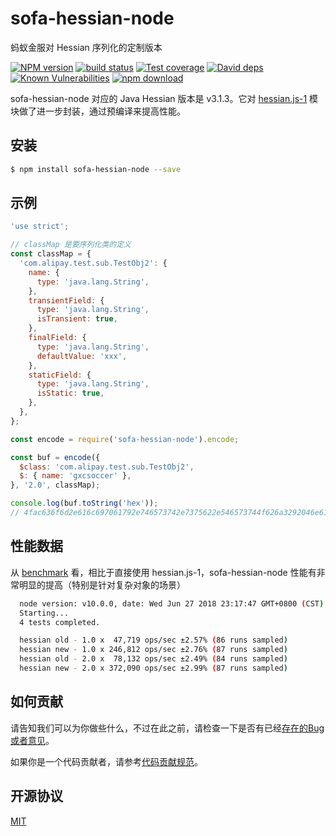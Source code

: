 # sofa-hessian-node
蚂蚁金服对 Hessian 序列化的定制版本

[![NPM version][npm-image]][npm-url]
[![build status][travis-image]][travis-url]
[![Test coverage][codecov-image]][codecov-url]
[![David deps][david-image]][david-url]
[![Known Vulnerabilities][snyk-image]][snyk-url]
[![npm download][download-image]][download-url]

[npm-image]: https://img.shields.io/npm/v/sofa-hessian-node.svg?style=flat-square
[npm-url]: https://npmjs.org/package/sofa-hessian-node
[travis-image]: https://img.shields.io/travis/alipay/sofa-hessian-node.svg?style=flat-square
[travis-url]: https://travis-ci.org/alipay/sofa-hessian-node
[codecov-image]: https://codecov.io/gh/alipay/sofa-hessian-node/branch/master/graph/badge.svg
[codecov-url]: https://codecov.io/gh/alipay/sofa-hessian-node
[david-image]: https://img.shields.io/david/alipay/sofa-hessian-node.svg?style=flat-square
[david-url]: https://david-dm.org/alipay/sofa-hessian-node
[snyk-image]: https://snyk.io/test/npm/sofa-hessian-node/badge.svg?style=flat-square
[snyk-url]: https://snyk.io/test/npm/sofa-hessian-node
[download-image]: https://img.shields.io/npm/dm/sofa-hessian-node.svg?style=flat-square
[download-url]: https://npmjs.org/package/sofa-hessian-node

sofa-hessian-node 对应的 Java Hessian 版本是 v3.1.3。它对 [hessian.js-1](https://www.npmjs.org/package/hessian.js-1) 模块做了进一步封装，通过预编译来提高性能。

## 安装

```bash
$ npm install sofa-hessian-node --save
```

## 示例

```js
'use strict';

// classMap 是要序列化类的定义
const classMap = {
  'com.alipay.test.sub.TestObj2': {
    name: {
      type: 'java.lang.String',
    },
    transientField: {
      type: 'java.lang.String',
      isTransient: true,
    },
    finalField: {
      type: 'java.lang.String',
      defaultValue: 'xxx',
    },
    staticField: {
      type: 'java.lang.String',
      isStatic: true,
    },
  },
};

const encode = require('sofa-hessian-node').encode;

const buf = encode({
  $class: 'com.alipay.test.sub.TestObj2',
  $: { name: 'gxcsoccer' },
}, '2.0', classMap);

console.log(buf.toString('hex'));
// 4fac636f6d2e616c697061792e746573742e7375622e546573744f626a3292046e616d650a66696e616c4669656c646f9009677863736f6363657203787878
```

## 性能数据

从 [benchmark](benchmark/index.js) 看，相比于直接使用 hessian.js-1，sofa-hessian-node 性能有非常明显的提高（特别是针对复杂对象的场景）

```bash
  node version: v10.0.0, date: Wed Jun 27 2018 23:17:47 GMT+0800 (CST)
  Starting...
  4 tests completed.

  hessian old - 1.0 x  47,719 ops/sec ±2.57% (86 runs sampled)
  hessian new - 1.0 x 246,812 ops/sec ±2.76% (87 runs sampled)
  hessian old - 2.0 x  78,132 ops/sec ±2.49% (84 runs sampled)
  hessian new - 2.0 x 372,090 ops/sec ±2.99% (87 runs sampled)
```

## 如何贡献

请告知我们可以为你做些什么，不过在此之前，请检查一下是否有已经[存在的Bug或者意见](https://github.com/alipay/sofa-hessian-node/issues)。

如果你是一个代码贡献者，请参考[代码贡献规范](https://github.com/eggjs/egg/blob/master/CONTRIBUTING.zh-CN.md)。

## 开源协议

[MIT](LICENSE)

